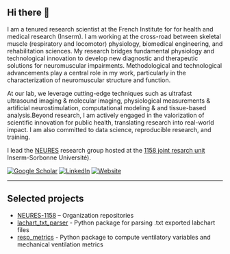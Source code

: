 ## Hi there 👋
I am a tenured research scientist at the French Institute for for health and medical research (Inserm). I am working at the cross-road between skeletal muscle (respiratory and locomotor) physiology, biomedical engineering, and rehabilitation sciences. My research bridges fundamental physiology and technological innovation to develop new diagnostic and therapeutic solutions for neuromuscular impairments. Methodological and technological advancements play a central role in my work, particularly in the characterization of neuromuscular structure and function. 

At our lab, we leverage cutting-edge techniques such as ultrafast ultrasound imaging & molecular imaging, physiological measurements & artificial neurostimulation, computational modeling & and tissue-based analysis.Beyond research, I am actively engaged in the valorization of scientific innovation for public health, translating research into real-world impact. I am also committed to data science, reproducible research, and training. 

I lead the [NEURES](https://github.com/Neures-1158) research group hosted at the  [1158 joint resarch unit](https://sante.sorbonne-universite.fr/structures-de-recherche/neurophysiologie-respiratoire-experimentale-et-clinique) Inserm-Sorbonne Université).

[![Google Scholar](https://img.shields.io/badge/Google%20Scholar-Profile-blue?logo=google-scholar)](https://scholar.google.fr/citations?user=DNt--nsAAAAJ&hl=fr)
[![LinkedIn](https://img.shields.io/badge/LinkedIn-Profile-0A66C2?logo=linkedin)](https://www.linkedin.com/in/damienbachasson/)
[![Website](https://img.shields.io/badge/Website-personal-1a73e8)](https://damienbachasson.netlify.app/)

---

## Selected projects
- [NEURES-1158](https://github.com/Neures-1158) – Organization repositories
- [lachart_txt_parser](https://github.com/dambach/lachart_txt_parser) - Python package for parsing .txt exported labchart files 
- [resp_metrics](https://github.com/dambach/resp_metrics) - Python package to compute ventilatory variables and mechanical ventilation metrics


<!--
**dambach/dambach** is a ✨ _special_ ✨ repository because its `README.md` (this file) appears on your GitHub profile.

Here are some ideas to get you started:

- 🔭 I’m currently working on ...
- 🌱 I’m currently learning ...
- 👯 I’m looking to collaborate on ...
- 🤔 I’m looking for help with ...
- 💬 Ask me about ...
- 📫 How to reach me: ...
- 😄 Pronouns: ...
- ⚡ Fun fact: ...
-->
